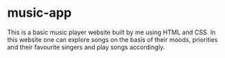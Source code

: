 # music-app
This is a basic music player website built by me using HTML and CSS.
In this website one can explore songs on the basis of their moods, priorities and their favourite singers and play songs accordingly.
